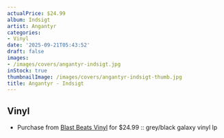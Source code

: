 ```yaml
---
actualPrice: $24.99
album: Indsigt
artist: Angantyr
categories:
- Vinyl
date: '2025-09-21T05:43:52'
draft: false
images:
- /images/covers/angantyr-indsigt.jpg
inStock: true
thumbnailImage: /images/covers/angantyr-indsigt-thumb.jpg
title: Angantyr - Indsigt
---
```


## Vinyl
* Purchase from [Blast Beats Vinyl](https://blastbeatsvinyl.com/products/angantyr-indsigt-grey-black-galaxy-vinyl-lp) for $24.99 :: grey/black galaxy vinyl lp

